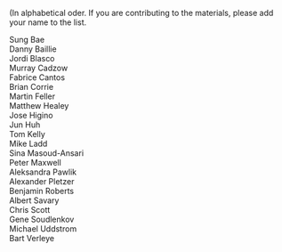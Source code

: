 (In alphabetical oder. If you are contributing to the materials, please add your name to the list.

Sung Bae <br/>
Danny Baillie<br/>
Jordi Blasco<br/>
Murray Cadzow<br/>
Fabrice Cantos<br />
Brian Corrie<br/>
Martin Feller<br/>
Matthew Healey <br/>
Jose Higino <br/>
Jun Huh<br/>
Tom Kelly<br/>
Mike Ladd<br/>
Sina Masoud-Ansari<br/>
Peter Maxwell<br/>
Aleksandra Pawlik<br/>
Alexander Pletzer<br/>
Benjamin Roberts<br/>
Albert Savary <br/>
Chris Scott<br/>
Gene Soudlenkov<br/>
Michael Uddstrom<br/>
Bart Verleye <br/>
